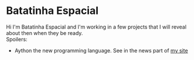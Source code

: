 # Batatinha Espacial

Hi I'm Batatinha Espacial and I'm working in a few projects that I will reveal about then when they be ready.<br>
Spoilers:<br>
- Aython the new programming language. See in the news part of [my site](batatinha-espacial.github.io)
